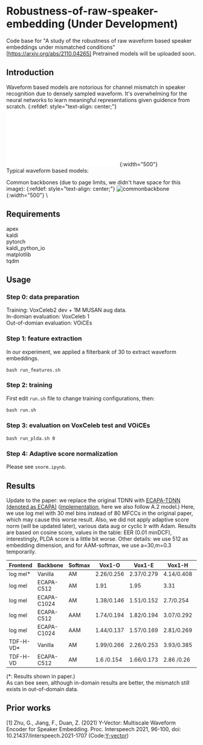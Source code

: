 # Robustness-of-raw-speaker-embedding (Under Development)
Code base for "A study of the robustness of raw waveform based speaker embeddings under mismatched conditions" [https://arxiv.org/abs/2110.04265]
Pretrained models will be uploaded soon.

## Introduction

Waveform based models are notorious for channel mismatch in speaker recognition due to densely sampled waveform. It's overwhelming for the neural networks to learn meaningful representations given guidence from scratch. 
{:refdef: style="text-align: center;"}
![mismatch](/doc/filter_scale.pdf){:width="500"}
\
Typical waveform based models:

Common backbones (due to page limits, we didn't have space for this image):
{:refdef: style="text-align: center;"}
![commonbackbone](/doc/dsblock){:width="500"}
\
## Requirements
apex \
kaldi \
pytorch \
kaldi_python_io \
matplotlib \
tqdm

## Usage

### Step 0: data preparation

Training: VoxCeleb2 dev + 1M MUSAN aug data. \
In-domian evaluation: VoxCeleb 1 \
Out-of-domian evaluation: VOiCEs

### Step 1: feature extraction
In our experiment, we applied a filterbank of 30 to extract waveform embeddings.

```
bash run_features.sh
```

### Step 2: training
First edit ```run.sh``` file to change training configurations, then:
```
bash run.sh
```

### Step 3: evaluation on VoxCeleb test and VOiCEs 


```
bash run_plda.sh 0
```

### Step 4: Adaptive score normalization

Please see ```snorm.ipynb```.

## Results

 Update to the paper: we replace the original TDNN with [ECAPA-TDNN (denoted as ECAPA)](https://arxiv.org/abs/2005.07143) ([implementation](https://github.com/lawlict/ECAPA-TDNN), here we also follow A.2 model.) Here, we use log mel with 30 mel bins instead of 80 MFCCs in the original paper, which may cause this worse result. Also, we did not apply adaptive score norm (will be updated later), various data aug or cyclic lr with Adam. Results are based on cosine score, values in the table: EER (0.01 minDCF), interestingly, PLDA score is a little bit worse. Other details: we use 512 as embedding dimension, and for AAM-softmax, we use a=30,m=0.3 temporarily.

| Frontend   |Backbone   |Softmax|Vox1-O    | Vox1-E   |Vox1-H    | VOiCEs   |
|------------|-----------|-------|----------|----------|----------|----------|
| log mel*   | Vanilla   |AM     |2.26/0.256|2.37/0.279|4.14/0.408|6.79/0.553|
| log mel    |ECAPA-C512 |AM     |1.91      |1.95	   |3.31 	  |6.68/0.469|
| log mel    |ECAPA-C1024|AM     |1.38/0.146|1.51/0.152|2.7/0.254 |6.60/0.427|
| log mel    |ECAPA-C512 |AAM    |1.74/0.194|1.82/0.194|3.07/0.292|6.39/0.452|
| log mel    |ECAPA-C1024|AAM    |1.44/0.137|1.57/0.169|2.81/0.269|6.65/0.457|
| TDF-H-VD*  | Vanilla   |AM     |1.99/0.266|2.26/0.253|3.93/0.385|7.40/0.633|
| TDF-H-VD   |ECAPA-C512 |AM     |1.6 /0.154|1.66/0.173|2.86 /0.26|7.95/0.582|

(*: Results shown in paper.) \
As can bee seen, although in-domain results are better, the mismatch still exists in out-of-domain data.

## Prior works

[1] Zhu, G., Jiang, F., Duan, Z. (2021) Y-Vector: Multiscale Waveform Encoder for Speaker Embedding. Proc. Interspeech 2021, 96-100, doi: 10.21437/Interspeech.2021-1707 (Code:[Y-vector](https://github.com/gzhu06/Y-vector))